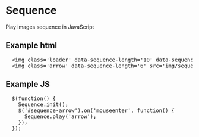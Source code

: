 # Sequence
Play images sequence in JavaScript

<h2>Example html</h2>
<pre>
  &lt;img class='loader' data-sequence-length='10' data-sequence-autoplay='Infinity' src='img/sequence/loader/1.png' alt=''/&gt;
  &lt;img class='arrow' data-sequence-length='6' src='img/sequence/arrow/1.png' alt=''/&gt;
</pre>

<h2>Example JS</h2>
<pre>
  $(function() {
    Sequence.init();
    $('#sequence-arrow').on('mouseenter', function() {
      Sequence.play('arrow');
    });
  });
</pre>